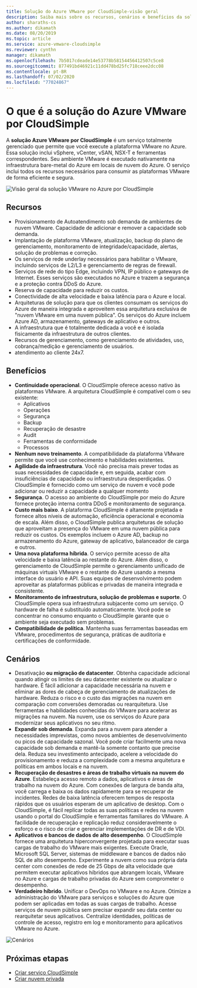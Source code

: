 ```yaml
---
title: Solução do Azure VMware por CloudSimple-visão geral
description: Saiba mais sobre os recursos, cenários e benefícios da solução VMware no Azure pelo serviço CloudSimple.
author: sharaths-cs
ms.author: dikamath
ms.date: 08/20/2019
ms.topic: article
ms.service: azure-vmware-cloudsimple
ms.reviewer: cynthn
manager: dikamath
ms.openlocfilehash: 7b5017cdeade14e53778b58154456412507c5ce8
ms.sourcegitcommit: 877491bd46921c11dd478bd25fc718ceee2dcc08
ms.contentlocale: pt-BR
ms.lasthandoff: 07/02/2020
ms.locfileid: "77024867"
---
```

# <a name="what-is-azure-vmware-solution-by-cloudsimple"></a>O que é a solução do Azure VMware por CloudSimple

A **solução Azure VMware por CloudSimple** é um serviço totalmente gerenciado que permite que você execute a plataforma VMware no Azure. Essa solução inclui vSphere, vCenter, vSAN, NSX-T e ferramentas correspondentes. Seu ambiente VMware é executado nativamente na infraestrutura bare-metal do Azure em locais de nuvem do Azure. O serviço inclui todos os recursos necessários para consumir as plataformas VMware de forma eficiente e segura.

![Visão geral da solução VMware no Azure por CloudSimple](media/azure-vmware-solution-by-cloudsimple.png)

## <a name="features"></a>Recursos

* Provisionamento de Autoatendimento sob demanda de ambientes de nuvem VMware. Capacidade de adicionar e remover a capacidade sob demanda.
* Implantação de plataforma VMware, atualização, backup do plano de gerenciamento, monitoramento de integridade/capacidade, alertas, solução de problemas e correção.
* Os serviços de rede underlay necessários para habilitar o VMware, incluindo serviços de L2/L3 e gerenciamento de regras de firewall.
* Serviços de rede do tipo Edge, incluindo VPN, IP público e gateways de Internet. Esses serviços são executados no Azure e trazem a segurança e a proteção contra DDoS do Azure.
* Reserva de capacidade para reduzir os custos.
* Conectividade de alta velocidade e baixa latência para o Azure e local.
* Arquiteturas de solução para que os clientes consumam os serviços do Azure de maneira integrada e aproveitem essa arquitetura exclusiva de "nuvem VMware em uma nuvem pública". Os serviços do Azure incluem Azure AD, armazenamento, gateways de aplicativo e outros.
* A infraestrutura que é totalmente dedicada a você e é isolada fisicamente da infraestrutura de outros clientes.
* Recursos de gerenciamento, como gerenciamento de atividades, uso, cobrança/medição e gerenciamento de usuários.
* atendimento ao cliente 24x7.

## <a name="benefits"></a>Benefícios

* **Continuidade operacional**. O CloudSimple oferece acesso nativo às plataformas VMware. A arquitetura CloudSimple é compatível com o seu existente:
    * Aplicativos
    * Operações
    * Segurança
    * Backup
    * Recuperação de desastre
    * Audit
    * Ferramentas de conformidade
    * Processos
* **Nenhum novo treinamento**. A compatibilidade da plataforma VMware permite que você use conhecimento e habilidades existentes.
* **Agilidade da infraestrutura**. Você não precisa mais prever todas as suas necessidades de capacidade e, em seguida, acabar com insuficiências de capacidade ou infraestrutura desperdiçadas. O CloudSimple é fornecido como um serviço de nuvem e você pode adicionar ou reduzir a capacidade a qualquer momento
* **Segurança**. O acesso ao ambiente do CloudSimple por meio do Azure fornece proteção interna contra DDoS e monitoramento de segurança.
* **Custo mais baixo**. A plataforma CloudSimple é altamente projetada e fornece altos níveis de automação, eficiência operacional e economia de escala. Além disso, o CloudSimple publica arquiteturas de solução que aproveitam a presença do VMware em uma nuvem pública para reduzir os custos. Os exemplos incluem o Azure AD, backup no armazenamento do Azure, gateway de aplicativo, balanceador de carga e outros.
* **Uma nova plataforma híbrida**. O serviço permite acesso de alta velocidade e baixa latência ao restante do Azure. Além disso, o gerenciamento de CloudSimple permite o gerenciamento unificado de máquinas virtuais VMware e o restante do Azure usando a mesma interface do usuário e API. Suas equipes de desenvolvimento podem aproveitar as plataformas públicas e privadas de maneira integrada e consistente.
* **Monitoramento de infraestrutura, solução de problemas e suporte**. O CloudSimple opera sua infraestrutura subjacente como um serviço. O hardware de falha é substituído automaticamente. Você pode se concentrar no consumo enquanto o CloudSimple garante que o ambiente seja executado sem problemas.
* **Compatibilidade de política**. Mantenha suas ferramentas baseadas em VMware, procedimentos de segurança, práticas de auditoria e certificações de conformidade.

## <a name="scenarios"></a>Cenários

* Desativação **ou migração de datacenter**. Obtenha capacidade adicional quando atingir os limites de seu datacenter existente ou atualizar o hardware. É fácil adicionar a capacidade necessária na nuvem e eliminar as dores de cabeça de gerenciamento de atualizações de hardware. Reduza o risco e o custo das migrações na nuvem em comparação com conversões demoradas ou rearquitetura. Use ferramentas e habilidades conhecidas do VMware para acelerar as migrações na nuvem. Na nuvem, use os serviços do Azure para modernizar seus aplicativos no seu ritmo.
* **Expandir sob demanda**. Expanda para a nuvem para atender a necessidades imprevistas, como novos ambientes de desenvolvimento ou picos de capacidade sazonal. Você pode criar facilmente uma nova capacidade sob demanda e mantê-la somente contanto que precise dela. Reduza seu investimento antecipado, acelere a velocidade do provisionamento e reduza a complexidade com a mesma arquitetura e políticas em ambos locais e na nuvem.
* **Recuperação de desastres e áreas de trabalho virtuais na nuvem do Azure**. Estabeleça acesso remoto a dados, aplicativos e áreas de trabalho na nuvem do Azure. Com conexões de largura de banda alta, você carrega e baixa os dados rapidamente para se recuperar de incidentes. Redes de baixa latência oferecem tempos de resposta rápidos que os usuários esperam de um aplicativo de desktop. Com o CloudSimple, é fácil replicar todas as suas políticas e redes na nuvem usando o portal do CloudSimple e ferramentas familiares do VMware. A facilidade de recuperação e replicação reduz consideravelmente o esforço e o risco de criar e gerenciar implementações de DR e de VDI.
* **Aplicativos e bancos de dados de alto desempenho**. O CloudSimple fornece uma arquitetura hiperconvergente projetada para executar suas cargas de trabalho do VMware mais exigentes. Execute Oracle, Microsoft SQL Server, sistemas de middleware e bancos de dados não SQL de alto desempenho. Experimente a nuvem como sua própria data center com conexões de rede de 25 Gbps de alta velocidade que permitem executar aplicativos híbridos que abrangem locais, VMware no Azure e cargas de trabalho privadas do Azure sem comprometer o desempenho.
* **Verdadeiro híbrido**. Unificar o DevOps no VMware e no Azure. Otimize a administração do VMware para serviços e soluções do Azure que podem ser aplicadas em todas as suas cargas de trabalho. Acesse serviços de nuvem pública sem precisar expandir seu data center ou rearquitetar seus aplicativos. Centralize identidades, políticas de controle de acesso, registro em log e monitoramento para aplicativos VMware no Azure.

![Cenários](media/cloudsimple-scenarios.png)

## <a name="next-steps"></a>Próximas etapas

* [Criar serviço CloudSimple](quickstart-create-cloudsimple-service.md)
* [Criar nuvem privada](quickstart-create-private-cloud.md)
